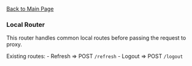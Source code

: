 [Back to Main Page](https://github.com/SorinGFS/webaccess#documentation)

### Local Router

This router handles common local routes before passing the request to proxy.

Existing routes:
    - Refresh => POST `/refresh`
    - Logout => POST `/logout`